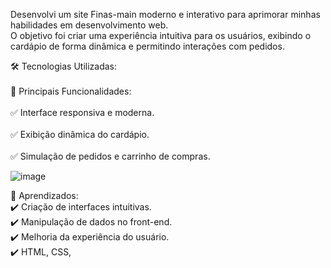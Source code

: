 Desenvolvi um site Finas-main moderno e interativo para aprimorar minhas habilidades em desenvolvimento web.
<br>
O objetivo foi criar uma experiência intuitiva para os usuários, exibindo o cardápio de forma dinâmica e permitindo interações com pedidos.

🛠️ Tecnologias Utilizadas:                                                     
<br>
🔹 Principais Funcionalidades:                                                 
<br>
✅ Interface responsiva e moderna.                                             
<br>
✅ Exibição dinâmica do cardápio.                                             
<br>
✅ Simulação de pedidos e carrinho de compras.                                



![image](https://github.com/user-attachments/assets/5a4690e5-c009-4299-b937-d37c875506d2)



🎯 Aprendizados:
<br>
✔️ Criação de interfaces intuitivas.
<br>
✔️ Manipulação de dados no front-end.
<br>
✔️ Melhoria da experiência do usuário.
<br>
✔️ HTML, CSS,

